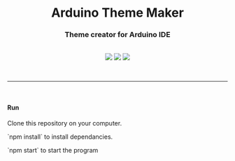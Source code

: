 <div align="center">
  <h1>Arduino Theme Maker</h1>
  <h3>Theme creator for Arduino IDE</h3>
</div>



<div align="center">
<br>
<img src="https://forthebadge.com/images/badges/built-with-love.svg" />
<img src="https://forthebadge.com/images/badges/made-with-javascript.svg" />
<img src="https://forthebadge.com/images/badges/for-you.svg" />
</div>

<br><hr><br>
<h4>Run</h4>
<p>Clone this repository on your computer.</p>
<p>`npm install` to install dependancies.</p>
<p>`npm start` to start the program</p>
